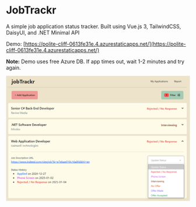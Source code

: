 # JobTrackr
A simple job application status tracker. Built using Vue.js 3, TailwindCSS, DaisyUI, and .NET Minimal API

Demo: [https://polite-cliff-0613fe31e.4.azurestaticapps.net/](https://polite-cliff-0613fe31e.4.azurestaticapps.net/)

**Note:** Demo uses free Azure DB. If app times out, wait 1-2 minutes and try again.

![ui](jobtracker-ui.png)
